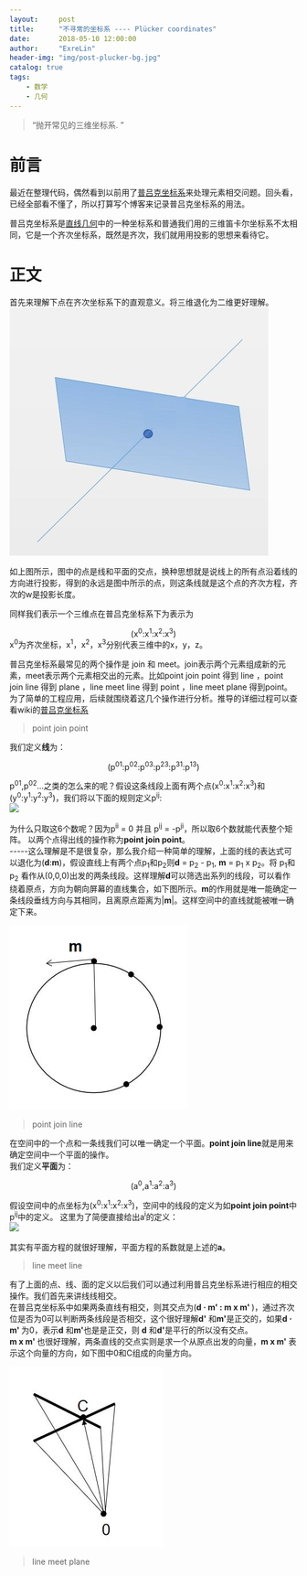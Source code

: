```yaml
---
layout:     post
title:      "不寻常的坐标系 ---- Plücker coordinates"
date:       2018-05-10 12:00:00
author:     "ExreLin"
header-img: "img/post-plucker-bg.jpg"
catalog: true
tags:
    - 数学 
    - 几何
---
```


> “抛开常见的三维坐标系. ”

# 前言

最近在整理代码，偶然看到以前用了[普吕克坐标系](https://en.wikipedia.org/wiki/Plücker_coordinates)来处理元素相交问题。回头看，已经全部看不懂了，所以打算写个博客来记录普吕克坐标系的用法。

普吕克坐标系是[直线几何](https://baike.baidu.com/item/直线几何/3832387?fr=aladdin)中的一种坐标系和普通我们用的三维笛卡尔坐标系不太相同，它是一个齐次坐标系，既然是齐次，我们就用用投影的思想来看待它。

# 正文

首先来理解下点在齐次坐标系下的直观意义。将三维退化为二维更好理解。<br>
![](/img/in-post/plucker/post-plucker-point.jpg)<br>

如上图所示，图中的点是线和平面的交点，换种思想就是说线上的所有点沿着线的方向进行投影，得到的永远是图中所示的点，则这条线就是这个点的齐次方程，齐次的w是投影长度。

同样我们表示一个三维点在普吕克坐标系下为表示为<center>(x<sup>0</sup>:x<sup>1</sup>:x<sup>2</sup>:x<sup>3</sup>)</center>
x<sup>0</sup>为齐次坐标，x<sup>1</sup>，x<sup>2</sup>，x<sup>3</sup>分别代表三维中的x，y，z。

普吕克坐标系最常见的两个操作是 join 和 meet。join表示两个元素组成新的元素，meet表示两个元素相交出的元素。比如point join point 得到 line ，point join line 得到 plane ，line meet line 得到 point ，line  meet plane 得到point。为了简单的工程应用，后续就围绕着这几个操作进行分析。推导的详细过程可以查看wiki的[普吕克坐标系](https://en.wikipedia.org/wiki/Plücker_coordinates)

>point join point

我们定义<b>线</b>为：<br>
<center>(p<sup>01</sup>:p<sup>02</sup>:p<sup>03</sup>:p<sup>23</sup>:p<sup>31</sup>:p<sup>13</sup>)</center>

p<sup>01</sup>,p<sup>02</sup>...之类的怎么来的呢？假设这条线段上面有两个点(x<sup>0</sup>:x<sup>1</sup>:x<sup>2</sup>:x<sup>3</sup>)和(y<sup>0</sup>:y<sup>1</sup>:y<sup>2</sup>:y<sup>3</sup>)，我们将以下面的规则定义p<sup>ij</sup>:<br>
![](http://latex.codecogs.com/gif.latex?\\p_{ij}=\begin{vmatrix}x_{i}&y_{i}\\x_{j}&y_{j}\end{vmatrix}=x_{i}y_{j}-x_{j}y_{i})<br>

为什么只取这6个数呢？因为p<sup>ii</sup> = 0 并且 p<sup>ij</sup> = -p<sup>ji</sup>，所以取6个数就能代表整个矩阵。
以两个点得出线的操作称为<b>point join point</b>。<br>
-----这么理解是不是很复杂，那么我介绍一种简单的理解，上面的线的表达式可以退化为(<b>d</b>:<b>m</b>)，假设直线上有两个点p<sub>1</sub>和p<sub>2</sub>则<b>d</b> = p<sub>2</sub> - p<sub>1</sub>, <b>m</b> =  p<sub>1</sub> x p<sub>2</sub>。将 p<sub>1</sub>和p<sub>2</sub> 看作从(0,0,0)出发的两条线段。这样理解<b>d</b>可以筛选出系列的线段，可以看作绕着原点，方向为朝向屏幕的直线集合，如下图所示。<b>m</b>的作用就是唯一能确定一条线段垂线方向与其相同，且离原点距离为|<b>m</b>|。这样空间中的直线就能被唯一确定下来。<br>

![](/img/in-post/plucker/line.jpg)<br>

>point join line 

在空间中的一个点和一条线我们可以唯一确定一个平面。<b>point join line</b>就是用来确定空间中一个平面的操作。<br>
我们定义<b>平面</b>为：<br>
<center>(a<sup>0</sup>,a<sup>1</sup>:a<sup>2</sup>:a<sup>3</sup>)</center>

假设空间中的点坐标为(x<sup>0</sup>:x<sup>1</sup>:x<sup>2</sup>:x<sup>3</sup>)，空间中的线段的定义为如<b>point join point</b>中p<sup>ij</sup>中的定义。
这里为了简便直接给出a<sup>i</sup>的定义：<br>
![](http://latex.codecogs.com/gif.latex?\\\sum\limits_{i=0}^{3}p^{ij}x_{i},\hspace{1cm}j=0,1,2,3)<br>

其实有平面方程的就很好理解，平面方程的系数就是上述的<b>a</b>。

>line meet line

有了上面的点、线、面的定义以后我们可以通过利用普吕克坐标系进行相应的相交操作。我们首先来讲线线相交。<br>
在普吕克坐标系中如果两条直线有相交，则其交点为(<b>d · m' : m x m' </b>)，通过齐次位是否为0可以判断两条线段是否相交，这个很好理解<b>d'</b> 和<b>m'</b>是正交的，如果<b>d · m' </b> 为0，表示<b>d</b> 和<b>m'</b>也是是正交，则 <b>d</b> 和<b>d'</b>是平行的所以没有交点。<br>
<b>m x m' </b>也很好理解，两条直线的交点实则是求一个从原点出发的向量，<b>m x m' </b>表示这个向量的方向，如下图中0和C组成的向量方向。<br>

![](/img/in-post/plucker/line-line-meet.jpg)<br>

>line meet plane




